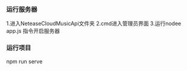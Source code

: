 ### 运行服务器
  1.进入NeteaseCloudMusicApi文件夹
  2.cmd进入管理员界面
  3.运行nodee app.js 指令开启服务器

### 运行项目
  npm run serve
